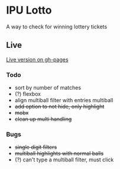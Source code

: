 # IPU Lotto
A way to check for winning lottery tickets

## Live
[Live version on gh-pages](https://pago.github.io/lotto)

### Todo

- sort by number of matches
- (?) flexbox
- align multiball filter with entries multiball
- ~~add option to not hide, only highlight~~
- ~~mobx~~
- ~~clean up multi handling~~

### Bugs

- ~~single digit filters~~
- ~~multiball highlights with normal balls~~
- (?) can't type a multiball filter, must click
